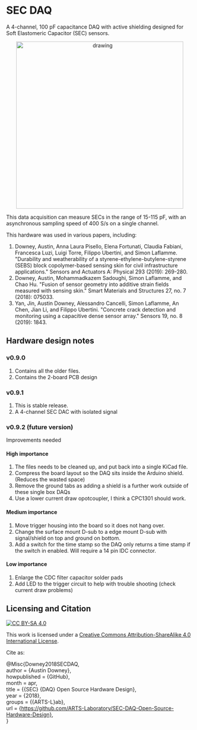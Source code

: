 # SEC DAQ
A 4-channel, 100 pF capacitance DAQ with active shielding designed for Soft Elastomeric Capacitor (SEC) sensors.

<p align="center">
<img src="image.png" alt="drawing" width="450"/>
</p>
<p align="center">
</p>

This data acquisition can measure SECs in the range of 15-115 pF, with an asynchronous sampling speed of 400 S/s on a single channel.

This hardware was used in various papers, including:
1. Downey, Austin, Anna Laura Pisello, Elena Fortunati, Claudia Fabiani, Francesca Luzi, Luigi Torre, Filippo Ubertini, and Simon Laflamme. "Durability and weatherability of a styrene-ethylene-butylene-styrene (SEBS) block copolymer-based sensing skin for civil infrastructure applications." Sensors and Actuators A: Physical 293 (2019): 269-280.
1. Downey, Austin, Mohammadkazem Sadoughi, Simon Laflamme, and Chao Hu. "Fusion of sensor geometry into additive strain fields measured with sensing skin." Smart Materials and Structures 27, no. 7 (2018): 075033.
1. Yan, Jin, Austin Downey, Alessandro Cancelli, Simon Laflamme, An Chen, Jian Li, and Filippo Ubertini. "Concrete crack detection and monitoring using a capacitive dense sensor array." Sensors 19, no. 8 (2019): 1843.

## Hardware design notes

### v0.9.0
1. Contains all the older files. 
1. Contains the 2-board PCB design

### v0.9.1
1. This is stable release. 
1. A 4-channel SEC DAC with isolated signal

### v0.9.2 (future version)
Improvements needed

#### High importance
1. The files needs to be cleaned up, and put back into a single KiCad file.
1. Compress the board layout so the DAQ sits inside the Arduino shield. (Reduces the wasted space)
1. Remove the ground tabs as adding a shield is a further work outside of these single box DAQs
1. Use a lower current draw opotcoupler, I think a CPC1301 should work. 
 
#### Medium importance
1. Move trigger housing into the board so it does not hang over.
1. Change the surface mount D-sub to a edge mount D-sub with signal/shield on top and ground on bottom. 
1. Add a switch for the time stamp so the DAQ only returns a time stamp if the switch in enabled. Will require a 14 pin IDC connector.

#### Low importance 
1. Enlarge the CDC filter capacitor solder pads
1. Add LED to the trigger circuit to help with trouble shooting (check current draw problems)


## Licensing and Citation

[![CC BY-SA 4.0][cc-by-sa-shield]][cc-by-sa]

This work is licensed under a
[Creative Commons Attribution-ShareAlike 4.0 International License][cc-by-sa].

[cc-by-sa]: http://creativecommons.org/licenses/by-sa/4.0/
[cc-by-sa-image]: https://licensebuttons.net/l/by-sa/4.0/88x31.png
[cc-by-sa-shield]: https://img.shields.io/badge/License-CC%20BY--SA%204.0-lightgrey.svg


Cite as:

@Misc{Downey2018SECDAQ,   
  author       = {Austin Downey},   
  howpublished = {GitHub},  
  month        = apr,   
  title        = {{SEC} {DAQ} Open Source Hardware Design},   
  year         = {2018},  
  groups       = {{ARTS-L}ab},  
  url          = {https://github.com/ARTS-Laboratory/SEC-DAQ-Open-Source-Hardware-Design},  
}










